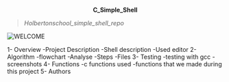 <p style="text-align: center; font-weight: bold">C_Simple_Shell</p>

>*Holbertonschool_simple_shell_repo*


![WELCOME](https://i.pinimg.com/originals/9d/b9/71/9db9712c704dfba57ad2737bcf0de8a3.gif)

1- Overview 
    -Project Description
    -Shell description
    -Used editor
2- Algorithm
    -flowchart
    -Analyse
    -Steps
    -Files
3- Testing
    -testing with gcc
    -screenshots
4- Functions
    -c functions used
    -functions that we made during this project
5- Authors
